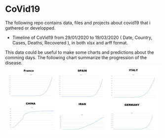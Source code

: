 # CoVid19
 The following repo contains data, files and projects about covid19 that i gathered or developped. 
 
 * Timeline of CoVid19 from 29/01/2020 to 19/03/2020 ( Date, Country, Cases, Deaths, Recovered ), in both xlsx and arff format.

This data could be useful to make some charts and predictions about the comming days. The following chart summarize the progression of the disease. 
![ChartCovid19](https://raw.githubusercontent.com/sbaiidrissiyoussef/CoVid19/master/Chart%20Covid19.png)
